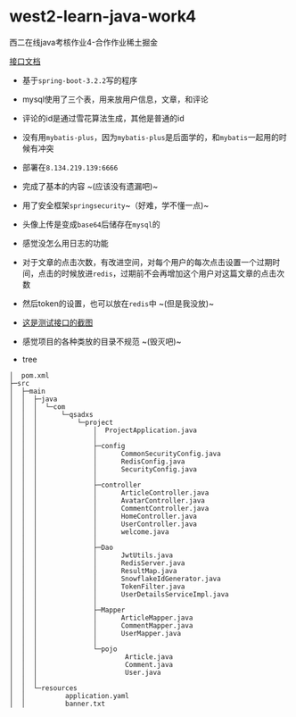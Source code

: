 # west2-learn-java-work4
西二在线java考核作业4-合作作业稀土掘金

[接口文档](https://apifox.com/apidoc/shared-b3b425f1-a75d-4ae7-9fbd-f6bd93660c7b)

- 基于`spring-boot-3.2.2`写的程序
- mysql使用了三个表，用来放用户信息，文章，和评论
- 评论的id是通过雪花算法生成，其他是普通的id
- 没有用`mybatis-plus`，因为`mybatis-plus`是后面学的，和`mybatis`一起用的时候有冲突
- 部署在`8.134.219.139:6666`
- 完成了基本的内容 ~(应该没有遗漏吧)~
- 用了安全框架`springsecurity`~（好难，学不懂一点)~
- 头像上传是变成`base64`后储存在`mysql`的
- 感觉没怎么用日志的功能
- 对于文章的点击次数，有改进空间，对每个用户的每次点击设置一个过期时间，点击的时候放进`redis`，过期前不会再增加这个用户对这篇文章的点击次数
- 然后token的设置，也可以放在`redis`中 ~(但是我没放)~
- [这是测试接口的截图](./test.md)
- 感觉项目的各种类放的目录不规范 ~(毁灭吧)~

- tree

```
│  pom.xml       
├─src
│  ├─main
│  │  ├─java
│  │  │  └─com
│  │  │      └─qsadxs
│  │  │          └─project
│  │  │              │  ProjectApplication.java
│  │  │              │  
│  │  │              ├─config
│  │  │              │      CommonSecurityConfig.java
│  │  │              │      RedisConfig.java
│  │  │              │      SecurityConfig.java
│  │  │              │      
│  │  │              ├─controller
│  │  │              │      ArticleController.java
│  │  │              │      AvatarController.java
│  │  │              │      CommentController.java
│  │  │              │      HomeController.java
│  │  │              │      UserController.java
│  │  │              │      welcome.java
│  │  │              │      
│  │  │              ├─Dao
│  │  │              │      JwtUtils.java
│  │  │              │      RedisServer.java
│  │  │              │      ResultMap.java
│  │  │              │      SnowflakeIdGenerator.java
│  │  │              │      TokenFilter.java
│  │  │              │      UserDetailsServiceImpl.java
│  │  │              │      
│  │  │              ├─Mapper
│  │  │              │      ArticleMapper.java
│  │  │              │      CommentMapper.java
│  │  │              │      UserMapper.java
│  │  │              │      
│  │  │              └─pojo
│  │  │                      Article.java
│  │  │                      Comment.java
│  │  │                      User.java
│  │  │                      
│  │  └─resources
│  │          application.yaml
│  │          banner.txt
```

